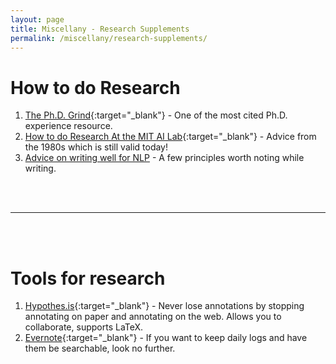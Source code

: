 ```yaml
---
layout: page
title: Miscellany - Research Supplements
permalink: /miscellany/research-supplements/
---
```


How to do Research
===
1. [The Ph.D. Grind](http://www.pgbovine.net/PhD-memoir/pguo-PhD-grind.pdf){:target="_blank"} - One of the most cited Ph.D. experience resource.
2. [How to do Research At the MIT AI Lab](https://people.cs.umass.edu/~emery/misc/how-to.pdf){:target="_blank"} - Advice from the 1980s which is still valid today!
3. [Advice on writing well for NLP](http://www.umiacs.umd.edu/~resnik/writing_advice.html) - A few principles worth noting while writing.

<br><br>

- - -

<br><br>


Tools for research
===
1. [Hypothes.is](http://hypothes.is/){:target="_blank"} - Never lose annotations by stopping annotating on paper and annotating on the web. Allows you to collaborate, supports LaTeX.
2. [Evernote](https://evernote.com/){:target="_blank"} - If you want to keep daily logs and have them be searchable, look no further.